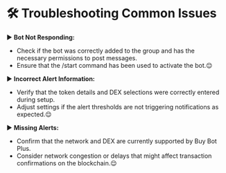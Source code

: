 # 🛠️ Troubleshooting Common Issues

▶️ **Bot Not Responding:**

* Check if the bot was correctly added to the group and has the necessary permissions to post messages.
* Ensure that the /start command has been used to activate the bot.😌

▶️ **Incorrect Alert Information:**

* Verify that the token details and DEX selections were correctly entered during setup.
* Adjust settings if the alert thresholds are not triggering notifications as expected.😌

▶️ **Missing Alerts:**

* Confirm that the network and DEX are currently supported by Buy Bot Plus.
* Consider network congestion or delays that might affect transaction confirmations on the blockchain.😌
